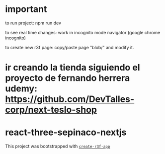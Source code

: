 
# important

to run project: npm run dev

to see real time changes: work in incognito mode navigator (google chrome incognito)

to create new r3f page: copy/paste page "blob/" and modify it.

# ir creando la tienda siguiendo el proyecto de fernando herrera udemy: https://github.com/DevTalles-corp/next-teslo-shop

# react-three-sepinaco-nextjs

This project was bootstrapped with [`create-r3f-app`](https://github.com/utsuboco/create-r3f-app)